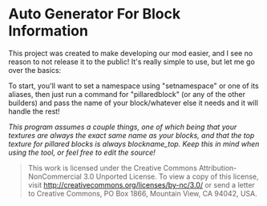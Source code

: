 # Auto Generator For Block Information
This project was created to make developing our mod easier, and I see no reason to not release it to the public! It's really simple to use, but let me go over the basics:

To start, you'll want to set a namespace using "setnamespace" or one of its aliases, then just run a command for "pillaredblock" (or any of the other builders) and pass the name of your block/whatever else it needs and it will handle the rest! 

*This program assumes a couple things, one of which being that your textures are always the exact same name as your blocks, and that the top texture for pillared blocks is always blockname_top. Keep this in mind when using the tool, or feel free to edit the source!* 

> This work is licensed under the Creative Commons Attribution-NonCommercial 3.0 Unported License. 
> To view a copy of this license, visit http://creativecommons.org/licenses/by-nc/3.0/ or send a
> letter to Creative Commons, PO Box 1866, Mountain View, CA 94042, USA.
